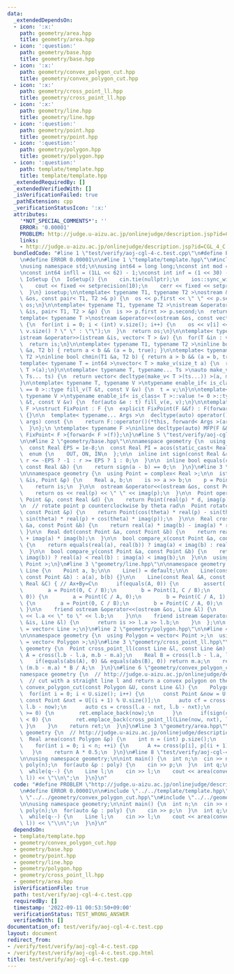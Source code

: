 ```yaml
---
data:
  _extendedDependsOn:
  - icon: ':x:'
    path: geometry/area.hpp
    title: geometry/area.hpp
  - icon: ':question:'
    path: geometry/base.hpp
    title: geometry/base.hpp
  - icon: ':x:'
    path: geometry/convex_polygon_cut.hpp
    title: geometry/convex_polygon_cut.hpp
  - icon: ':x:'
    path: geometry/cross_point_ll.hpp
    title: geometry/cross_point_ll.hpp
  - icon: ':x:'
    path: geometry/line.hpp
    title: geometry/line.hpp
  - icon: ':question:'
    path: geometry/point.hpp
    title: geometry/point.hpp
  - icon: ':question:'
    path: geometry/polygon.hpp
    title: geometry/polygon.hpp
  - icon: ':question:'
    path: template/template.hpp
    title: template/template.hpp
  _extendedRequiredBy: []
  _extendedVerifiedWith: []
  _isVerificationFailed: true
  _pathExtension: cpp
  _verificationStatusIcon: ':x:'
  attributes:
    '*NOT_SPECIAL_COMMENTS*': ''
    ERROR: '0.00001'
    PROBLEM: http://judge.u-aizu.ac.jp/onlinejudge/description.jsp?id=CGL_4_C
    links:
    - http://judge.u-aizu.ac.jp/onlinejudge/description.jsp?id=CGL_4_C
  bundledCode: "#line 1 \"test/verify/aoj-cgl-4-c.test.cpp\"\n#define PROBLEM \"http://judge.u-aizu.ac.jp/onlinejudge/description.jsp?id=CGL_4_C\"\
    \n#define ERROR 0.00001\n\n#line 1 \"template/template.hpp\"\n#include<bits/stdc++.h>\n\
    \nusing namespace std;\n\nusing int64 = long long;\nconst int mod = 1e9 + 7;\n\
    \nconst int64 infll = (1LL << 62) - 1;\nconst int inf = (1 << 30) - 1;\n\nstruct\
    \ IoSetup {\n  IoSetup() {\n    cin.tie(nullptr);\n    ios::sync_with_stdio(false);\n\
    \    cout << fixed << setprecision(10);\n    cerr << fixed << setprecision(10);\n\
    \  }\n} iosetup;\n\ntemplate< typename T1, typename T2 >\nostream &operator<<(ostream\
    \ &os, const pair< T1, T2 >& p) {\n  os << p.first << \" \" << p.second;\n  return\
    \ os;\n}\n\ntemplate< typename T1, typename T2 >\nistream &operator>>(istream\
    \ &is, pair< T1, T2 > &p) {\n  is >> p.first >> p.second;\n  return is;\n}\n\n\
    template< typename T >\nostream &operator<<(ostream &os, const vector< T > &v)\
    \ {\n  for(int i = 0; i < (int) v.size(); i++) {\n    os << v[i] << (i + 1 !=\
    \ v.size() ? \" \" : \"\");\n  }\n  return os;\n}\n\ntemplate< typename T >\n\
    istream &operator>>(istream &is, vector< T > &v) {\n  for(T &in : v) is >> in;\n\
    \  return is;\n}\n\ntemplate< typename T1, typename T2 >\ninline bool chmax(T1\
    \ &a, T2 b) { return a < b && (a = b, true); }\n\ntemplate< typename T1, typename\
    \ T2 >\ninline bool chmin(T1 &a, T2 b) { return a > b && (a = b, true); }\n\n\
    template< typename T = int64 >\nvector< T > make_v(size_t a) {\n  return vector<\
    \ T >(a);\n}\n\ntemplate< typename T, typename... Ts >\nauto make_v(size_t a,\
    \ Ts... ts) {\n  return vector< decltype(make_v< T >(ts...)) >(a, make_v< T >(ts...));\n\
    }\n\ntemplate< typename T, typename V >\ntypename enable_if< is_class< T >::value\
    \ == 0 >::type fill_v(T &t, const V &v) {\n  t = v;\n}\n\ntemplate< typename T,\
    \ typename V >\ntypename enable_if< is_class< T >::value != 0 >::type fill_v(T\
    \ &t, const V &v) {\n  for(auto &e : t) fill_v(e, v);\n}\n\ntemplate< typename\
    \ F >\nstruct FixPoint : F {\n  explicit FixPoint(F &&f) : F(forward< F >(f))\
    \ {}\n\n  template< typename... Args >\n  decltype(auto) operator()(Args &&...\
    \ args) const {\n    return F::operator()(*this, forward< Args >(args)...);\n\
    \  }\n};\n \ntemplate< typename F >\ninline decltype(auto) MFP(F &&f) {\n  return\
    \ FixPoint< F >{forward< F >(f)};\n}\n#line 5 \"test/verify/aoj-cgl-4-c.test.cpp\"\
    \n\n#line 2 \"geometry/base.hpp\"\n\nnamespace geometry {\n  using Real = double;\n\
    \  const Real EPS = 1e-8;\n  const Real PI = acos(static_cast< Real >(-1));\n\n\
    \  enum {\n    OUT, ON, IN\n  };\n\n  inline int sign(const Real &r) {\n    return\
    \ r <= -EPS ? -1 : r >= EPS ? 1 : 0;\n  }\n\n  inline bool equals(const Real &a,\
    \ const Real &b) {\n    return sign(a - b) == 0;\n  }\n}\n#line 3 \"geometry/point.hpp\"\
    \n\nnamespace geometry {\n  using Point = complex< Real >;\n\n  istream &operator>>(istream\
    \ &is, Point &p) {\n    Real a, b;\n    is >> a >> b;\n    p = Point(a, b);\n\
    \    return is;\n  }\n\n  ostream &operator<<(ostream &os, const Point &p) {\n\
    \    return os << real(p) << \" \" << imag(p);\n  }\n\n  Point operator*(const\
    \ Point &p, const Real &d) {\n    return Point(real(p) * d, imag(p) * d);\n  }\n\
    \n  // rotate point p counterclockwise by theta rad\n  Point rotate(Real theta,\
    \ const Point &p) {\n    return Point(cos(theta) * real(p) - sin(theta) * imag(p),\
    \ sin(theta) * real(p) + cos(theta) * imag(p));\n  }\n\n  Real cross(const Point\
    \ &a, const Point &b) {\n    return real(a) * imag(b) - imag(a) * real(b);\n \
    \ }\n\n  Real dot(const Point &a, const Point &b) {\n    return real(a) * real(b)\
    \ + imag(a) * imag(b);\n  }\n\n  bool compare_x(const Point &a, const Point &b)\
    \ {\n    return equals(real(a), real(b)) ? imag(a) < imag(b) : real(a) < real(b);\n\
    \  }\n\n  bool compare_y(const Point &a, const Point &b) {\n    return equals(imag(a),\
    \ imag(b)) ? real(a) < real(b) : imag(a) < imag(b);\n  }\n\n  using Points = vector<\
    \ Point >;\n}\n#line 3 \"geometry/line.hpp\"\n\nnamespace geometry {\n  struct\
    \ Line {\n    Point a, b;\n\n    Line() = default;\n\n    Line(const Point &a,\
    \ const Point &b) : a(a), b(b) {}\n\n    Line(const Real &A, const Real &B, const\
    \ Real &C) { // Ax+By=C\n      if(equals(A, 0)) {\n        assert(!equals(B, 0));\n\
    \        a = Point(0, C / B);\n        b = Point(1, C / B);\n      } else if(equals(B,\
    \ 0)) {\n        a = Point(C / A, 0);\n        b = Point(C / A, 1);\n      } else\
    \ {\n        a = Point(0, C / B);\n        b = Point(C / A, 0);\n      }\n   \
    \ }\n\n    friend ostream &operator<<(ostream &os, Line &l) {\n      return os\
    \ << l.a << \" to \" << l.b;\n    }\n\n    friend istream &operator>>(istream\
    \ &is, Line &l) {\n      return is >> l.a >> l.b;\n    }\n  };\n\n  using Lines\
    \ = vector< Line >;\n}\n#line 2 \"geometry/polygon.hpp\"\n\n#line 4 \"geometry/polygon.hpp\"\
    \n\nnamespace geometry {\n  using Polygon = vector< Point >;\n  using Polygons\
    \ = vector< Polygon >;\n}\n#line 3 \"geometry/cross_point_ll.hpp\"\n\nnamespace\
    \ geometry {\n  Point cross_point_ll(const Line &l, const Line &m) {\n    Real\
    \ A = cross(l.b - l.a, m.b - m.a);\n    Real B = cross(l.b - l.a, l.b - m.a);\n\
    \    if(equals(abs(A), 0) && equals(abs(B), 0)) return m.a;\n    return m.a +\
    \ (m.b - m.a) * B / A;\n  }\n}\n#line 6 \"geometry/convex_polygon_cut.hpp\"\n\n\
    namespace geometry {\n  // http://judge.u-aizu.ac.jp/onlinejudge/description.jsp?id=CGL_4_C\n\
    \  // cut with a straight line l and return a convex polygon on the left\n  Polygon\
    \ convex_polygon_cut(const Polygon &U, const Line &l) {\n    Polygon ret;\n  \
    \  for(int i = 0; i < U.size(); i++) {\n      const Point &now = U[i];\n     \
    \ const Point &nxt = U[(i + 1) % U.size()];\n      auto cf = cross(l.a - now,\
    \ l.b - now);\n      auto cs = cross(l.a - nxt, l.b - nxt);\n      if(sign(cf)\
    \ >= 0) {\n        ret.emplace_back(now);\n      }\n      if(sign(cf) * sign(cs)\
    \ < 0) {\n        ret.emplace_back(cross_point_ll(Line(now, nxt), l));\n     \
    \ }\n    }\n    return ret;\n  }\n}\n#line 3 \"geometry/area.hpp\"\n\nnamespace\
    \ geometry {\n  // http://judge.u-aizu.ac.jp/onlinejudge/description.jsp?id=CGL_3_A\n\
    \  Real area(const Polygon &p) {\n    int n = (int) p.size();\n    Real A = 0;\n\
    \    for(int i = 0; i < n; ++i) {\n      A += cross(p[i], p[(i + 1) % n]);\n \
    \   }\n    return A * 0.5;\n  }\n}\n#line 8 \"test/verify/aoj-cgl-4-c.test.cpp\"\
    \n\nusing namespace geometry;\n\nint main() {\n  int n;\n  cin >> n;\n  Polygon\
    \ poly(n);\n  for(auto &p : poly) {\n    cin >> p;\n  }\n  int q;\n  cin >> q;\n\
    \  while(q--) {\n    Line l;\n    cin >> l;\n    cout << area(convex_polygon_cut(poly,\
    \ l)) << \"\\n\";\n  }\n}\n"
  code: "#define PROBLEM \"http://judge.u-aizu.ac.jp/onlinejudge/description.jsp?id=CGL_4_C\"\
    \n#define ERROR 0.00001\n\n#include \"../../template/template.hpp\"\n\n#include\
    \ \"../../geometry/convex_polygon_cut.hpp\"\n#include \"../../geometry/area.hpp\"\
    \n\nusing namespace geometry;\n\nint main() {\n  int n;\n  cin >> n;\n  Polygon\
    \ poly(n);\n  for(auto &p : poly) {\n    cin >> p;\n  }\n  int q;\n  cin >> q;\n\
    \  while(q--) {\n    Line l;\n    cin >> l;\n    cout << area(convex_polygon_cut(poly,\
    \ l)) << \"\\n\";\n  }\n}\n"
  dependsOn:
  - template/template.hpp
  - geometry/convex_polygon_cut.hpp
  - geometry/base.hpp
  - geometry/point.hpp
  - geometry/line.hpp
  - geometry/polygon.hpp
  - geometry/cross_point_ll.hpp
  - geometry/area.hpp
  isVerificationFile: true
  path: test/verify/aoj-cgl-4-c.test.cpp
  requiredBy: []
  timestamp: '2022-09-11 00:53:50+09:00'
  verificationStatus: TEST_WRONG_ANSWER
  verifiedWith: []
documentation_of: test/verify/aoj-cgl-4-c.test.cpp
layout: document
redirect_from:
- /verify/test/verify/aoj-cgl-4-c.test.cpp
- /verify/test/verify/aoj-cgl-4-c.test.cpp.html
title: test/verify/aoj-cgl-4-c.test.cpp
---
```

